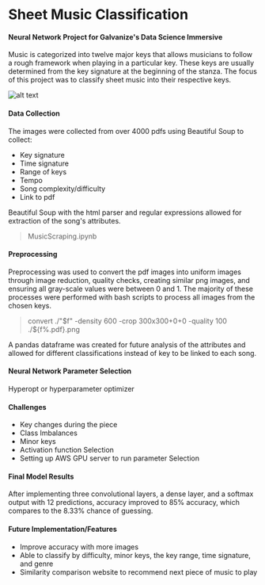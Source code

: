 # Sheet Music Classification
#### Neural Network Project for Galvanize's Data Science Immersive

Music is categorized into twelve major keys that allows musicians to follow a rough framework when playing in a particular key. These keys are usually determined from the key signature at the beginning of the stanza. The focus of this project was to classify sheet music into their respective keys.

![alt text]( https://method-behind-the-music.com/theory/images/fifths2-91a196f1.png "Circle of Fifths")

#### Data Collection

The images were collected from over 4000 pdfs using Beautiful Soup to collect:
* Key signature
* Time signature
* Range of keys
* Tempo
* Song complexity/difficulty
* Link to pdf

Beautiful Soup with the html parser and regular expressions allowed for extraction of the song's attributes.
> MusicScraping.ipynb

#### Preprocessing

Preprocessing was used to convert the pdf images into uniform images through image reduction, quality checks, creating similar png images, and ensuring all gray-scale values were between 0 and 1. The majority of these processes were performed with bash scripts to process all images from the chosen keys.
> convert ./"$f" -density 600 -crop 300x300+0+0 -quality 100 ./${f%.pdf}.png

A pandas dataframe was created for future analysis of the attributes and allowed for different classifications instead of key to be linked to each song.

#### Neural Network Parameter Selection

Hyperopt or hyperparameter optimizer

#### Challenges

* Key changes during the piece
* Class Imbalances
* Minor keys
* Activation function Selection
* Setting up AWS GPU server to run parameter Selection


#### Final Model Results
After implementing three convolutional layers, a dense layer, and a softmax output with 12 predictions, accuracy improved to 85% accuracy, which compares to the 8.33% chance of guessing.

#### Future Implementation/Features
* Improve accuracy with more images
* Able to classify by difficulty, minor keys, the key range, time signature, and genre
* Similarity comparison website to recommend next piece of music to play
